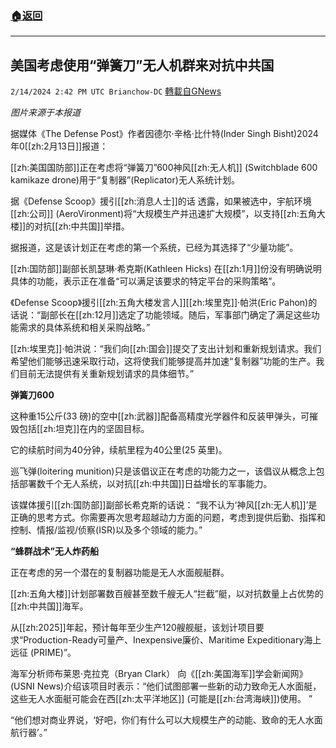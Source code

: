 ###  [:house:返回](README.md)
---


## 美国考虑使用“弹簧刀”无人机群来对抗中共国
`2/14/2024 2:42 PM UTC Brianchow-DC` [轉載自GNews](https://gnews.org/articles/2305695)

*图片来源于本报道*

据媒体《The Defense Post》作者因德尔·辛格·比什特(Inder Singh Bisht)2024年0[[zh:2月13日]]报道：

[[zh:美国国防部]]正在考虑将“弹簧刀”600神风[[zh:无人机]] (Switchblade 600 kamikaze drone)用于“复制器”(Replicator)无人系统计划。

据《Defense Scoop》援引[[zh:消息人士]]的话 透露，如果被选中，宇航环境[[zh:公司]] (AeroVironment)将“大规模生产并迅速扩大规模”，以支持[[zh:五角大楼]]的对抗[[zh:中共国]]举措。

据报道，这是该计划正在考虑的第一个系统，已经为其选择了“少量功能”。

[[zh:国防部]]副部长凯瑟琳·希克斯(Kathleen Hicks) 在[[zh:1月]]份没有明确说明具体的功能，表示正在准备“可以满足该要求的特定平台的采购策略”。

《Defense Scoop》援引[[zh:五角大楼发言人]][[zh:埃里克]]·帕洪(Eric Pahon)的话说：“副部长在[[zh:12月]]选定了功能领域。随后，军事部门确定了满足这些功能需求的具体系统和相关采购战略。”

[[zh:埃里克]]·帕洪说：“我们向[[zh:国会]]提交了支出计划和重新规划请求。我们希望他们能够迅速采取行动，这将使我们能够提高并加速“复制器”功能的生产。我们目前无法提供有关重新规划请求的具体细节。”

**弹簧刀600**

这种重15公斤(33 磅)的空中[[zh:武器]]配备高精度光学器件和反装甲弹头，可摧毁包括[[zh:坦克]]在内的坚固目标。

它的续航时间为40分钟，续航里程为40公里(25 英里)。

巡飞弹(loitering munition)只是该倡议正在考虑的功能力之一，该倡议从概念上包括部署数千个无人系统，以对抗[[zh:中共国]]日益增长的军事能力。

该媒体援引[[zh:国防部]]副部长希克斯的话说： “我不认为‘神风[[zh:无人机]]’是正确的思考方式。你需要再次思考超越动力方面的问题，考虑到提供后勤、指挥和控制、情报/监视/侦察(ISR)以及多个领域的能力。”

**“蜂群战术”无人炸药船**

正在考虑的另一个潜在的复制器功能是无人水面舰艇群。

[[zh:五角大楼]]计划部署数百艘甚至数千艘无人“拦截”艇，以对抗数量上占优势的[[zh:中共国]]海军。

从[[zh:2025]]年起，预计每年至少生产120艘舰艇，该划计项目要求“Production-Ready可量产、Inexpensive廉价、Maritime Expeditionary海上远征 (PRIME)”。

海军分析师布莱恩·克拉克（Bryan Clark） 向《[[zh:美国海军]]学会新闻网》(USNI News)介绍该项目时表示：“他们试图部署一些新的动力致命无人水面艇，这些无人水面艇可能会在西[[zh:太平洋地区]] (可能是[[zh:台湾海峡]])使用。 ”

“他们想对商业界说，‘好吧，你们有什么可以大规模生产的动能、致命的无人水面航行器’。”
